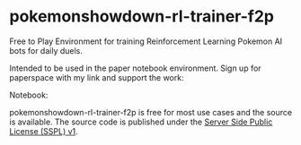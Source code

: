 # pokemonshowdown-rl-trainer-f2p
Free to Play Environment for training Reinforcement Learning Pokemon AI bots for daily duels.

Intended to be used in the paper notebook environment.
Sign up for paperspace with my link and support the work:

Notebook:


pokemonshowdown-rl-trainer-f2p is free for most use cases and the source is available. The source code is published
under the [Server Side Public License (SSPL) v1](LICENSE.txt).
